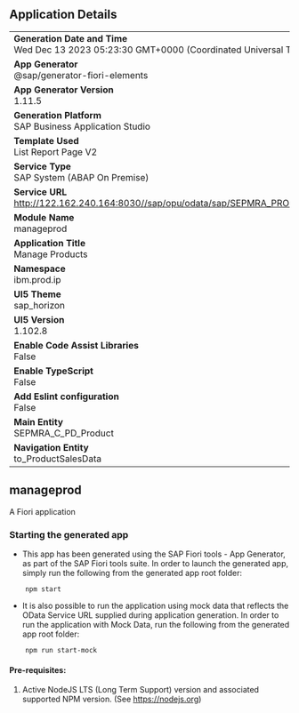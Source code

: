 ## Application Details
|               |
| ------------- |
|**Generation Date and Time**<br>Wed Dec 13 2023 05:23:30 GMT+0000 (Coordinated Universal Time)|
|**App Generator**<br>@sap/generator-fiori-elements|
|**App Generator Version**<br>1.11.5|
|**Generation Platform**<br>SAP Business Application Studio|
|**Template Used**<br>List Report Page V2|
|**Service Type**<br>SAP System (ABAP On Premise)|
|**Service URL**<br>http://122.162.240.164:8030//sap/opu/odata/sap/SEPMRA_PROD_MAN
|**Module Name**<br>manageprod|
|**Application Title**<br>Manage Products|
|**Namespace**<br>ibm.prod.ip|
|**UI5 Theme**<br>sap_horizon|
|**UI5 Version**<br>1.102.8|
|**Enable Code Assist Libraries**<br>False|
|**Enable TypeScript**<br>False|
|**Add Eslint configuration**<br>False|
|**Main Entity**<br>SEPMRA_C_PD_Product|
|**Navigation Entity**<br>to_ProductSalesData|

## manageprod

A Fiori application

### Starting the generated app

-   This app has been generated using the SAP Fiori tools - App Generator, as part of the SAP Fiori tools suite.  In order to launch the generated app, simply run the following from the generated app root folder:

```
    npm start
```

- It is also possible to run the application using mock data that reflects the OData Service URL supplied during application generation.  In order to run the application with Mock Data, run the following from the generated app root folder:

```
    npm run start-mock
```

#### Pre-requisites:

1. Active NodeJS LTS (Long Term Support) version and associated supported NPM version.  (See https://nodejs.org)


